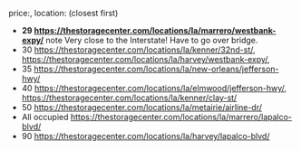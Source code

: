 price:, location: (closest first)
- **29 https://thestoragecenter.com/locations/la/marrero/westbank-expy/**
note Very close to the Interstate! Have to go over bridge.
- 30 https://thestoragecenter.com/locations/la/kenner/32nd-st/, https://thestoragecenter.com/locations/la/harvey/westbank-expy/, 
- 35 https://thestoragecenter.com/locations/la/new-orleans/jefferson-hwy/
- 40 https://thestoragecenter.com/locations/la/elmwood/jefferson-hwy/, https://thestoragecenter.com/locations/la/kenner/clay-st/
- 50 https://thestoragecenter.com/locations/la/metairie/airline-dr/
- All occupied https://thestoragecenter.com/locations/la/marrero/lapalco-blvd/
- 90 https://thestoragecenter.com/locations/la/harvey/lapalco-blvd/
